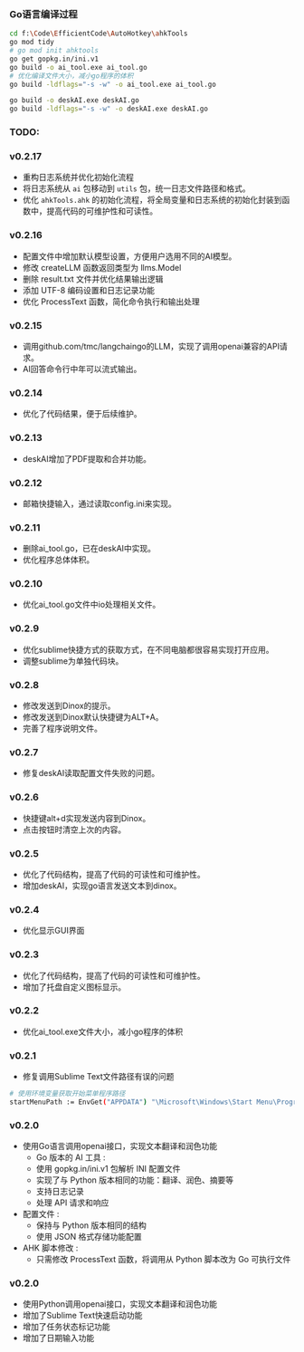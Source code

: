 ### Go语言编译过程
```bash
cd f:\Code\EfficientCode\AutoHotkey\ahkTools
go mod tidy
# go mod init ahktools
go get gopkg.in/ini.v1
go build -o ai_tool.exe ai_tool.go
# 优化编译文件大小，减小go程序的体积
go build -ldflags="-s -w" -o ai_tool.exe ai_tool.go 

go build -o deskAI.exe deskAI.go
go build -ldflags="-s -w" -o deskAI.exe deskAI.go
```


### TODO:


### v0.2.17
- 重构日志系统并优化初始化流程
- 将日志系统从 `ai` 包移动到 `utils` 包，统一日志文件路径和格式。
- 优化 `ahkTools.ahk` 的初始化流程，将全局变量和日志系统的初始化封装到函数中，提高代码的可维护性和可读性。
### v0.2.16
- 配置文件中增加默认模型设置，方便用户选用不同的AI模型。
- 修改 createLLM 函数返回类型为 llms.Model
- 删除 result.txt 文件并优化结果输出逻辑
- 添加 UTF-8 编码设置和日志记录功能
- 优化 ProcessText 函数，简化命令执行和输出处理
### v0.2.15
- 调用github.com/tmc/langchaingo的LLM，实现了调用openai兼容的API请求。
- AI回答命令行中年可以流式输出。
### v0.2.14
- 优化了代码结果，便于后续维护。
### v0.2.13
- deskAI增加了PDF提取和合并功能。
### v0.2.12
- 邮箱快捷输入，通过读取config.ini来实现。

### v0.2.11
- 删除ai_tool.go，已在deskAI中实现。
- 优化程序总体体积。

### v0.2.10
- 优化ai_tool.go文件中io处理相关文件。

### v0.2.9
- 优化sublime快捷方式的获取方式，在不同电脑都很容易实现打开应用。
- 调整sublime为单独代码块。

### v0.2.8
- 修改发送到Dinox的提示。
- 修改发送到Dinox默认快捷键为ALT+A。
- 完善了程序说明文件。

### v0.2.7
- 修复deskAI读取配置文件失败的问题。

### v0.2.6
- 快捷键alt+d实现发送内容到Dinox。
- 点击按钮时清空上次的内容。

### v0.2.5
- 优化了代码结构，提高了代码的可读性和可维护性。
- 增加deskAI，实现go语言发送文本到dinox。


### v0.2.4
- 优化显示GUI界面

### v0.2.3
- 优化了代码结构，提高了代码的可读性和可维护性。
- 增加了托盘自定义图标显示。

### v0.2.2
- 优化ai_tool.exe文件大小，减小go程序的体积
### v0.2.1
- 修复调用Sublime Text文件路径有误的问题
```bash
# 使用环境变量获取开始菜单程序路径
startMenuPath := EnvGet("APPDATA") "\Microsoft\Windows\Start Menu\Programs\Sublime Text.lnk"
```

### v0.2.0
- 使用Go语言调用openai接口，实现文本翻译和润色功能
    - Go 版本的 AI 工具 :
    - 使用 gopkg.in/ini.v1 包解析 INI 配置文件
    - 实现了与 Python 版本相同的功能：翻译、润色、摘要等
    - 支持日志记录
    - 处理 API 请求和响应
- 配置文件 :
    - 保持与 Python 版本相同的结构
    - 使用 JSON 格式存储功能配置
- AHK 脚本修改 :
    - 只需修改 ProcessText 函数，将调用从 Python 脚本改为 Go 可执行文件

### v0.2.0
- 使用Python调用openai接口，实现文本翻译和润色功能
- 增加了Sublime Text快速启动功能
- 增加了任务状态标记功能
- 增加了日期输入功能